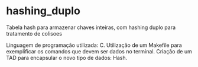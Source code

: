 # hashing_duplo
Tabela hash para armazenar chaves inteiras, com hashing duplo para tratamento de colisoes

Linguagem de programação utilizada: C. Utilização de um Makefile para exemplificar os comandos que devem ser dados no terminal. Criação de um TAD para encapsular o novo tipo de dados: Hash.
